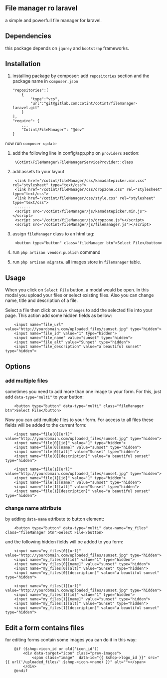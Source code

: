 ## File manager ro laravel

a simple and powerfull file manager for laravel. 

## Dependencies

this package depends on `jqurey` and `bootstrap` frameworks. 

## Installation

1. installing package by composer:
add `repositories` section and the package name in `composer.json` 

    ```
    "repositories":[
        {
            "type":"vcs",
            "url":"git@gitlab.com:cotint/cotint/filemanager-laravel.git"
        }
    ],
    "require": {
        ...
        "Cotint/FileManager": "@dev"
    }
    ```
    
now run `composer update`

1. add the following line in config/app.php on `providers` section:

        \Cotint\FileManager\FileManagerServiceProvider::class
        

2. add assets to your layout
        
        <link href="/cotint/fileManager/css/kamadatepicker.min.css" rel="stylesheet" type="text/css">
        <link href="/cotint/fileManager/css/dropzone.css" rel="stylesheet" type="text/css">
        <link href="/cotint/fileManager/css/style.css" rel="stylesheet" type="text/css">
        .......
        <script src="/cotint/fileManager/js/kamadatepicker.min.js"></script>
        <script src="/cotint/fileManager/js/dropzone.js"></script>
        <script src="/cotint/fileManager/js/filemanager.js"></script>
        
3. assign `fileManager` class to an html tag:
 
        <button type="button" class="fileManager btn">Select File</button>

4. run `php artisan vendor:publish` command

5. run `php artisan migrate`. all images store in `filemanager` table.

## Usage

When you click on `Select File` button, a modal would be open. In this modal you upload your files or select existing files. Also you can change name, title and description of 
a file. 

Select a file then click on `Save Changes` to add the selected file into your page. This action add some hidden fields as bellow:

        <input name="file_url" value="http://yourdomain.com/uploaded_files/sunset.jpg" type="hidden">
        <input name="file_id" value="1" type="hidden">
        <input name="file_name" value="sunset" type="hidden">
        <input name="file_alt" value="Sunset" type="hidden"> 
        <input name="file_description" value="a beautiful sunset" type="hidden">

## Options

### add multiple files

sometimes you need to add more than one image to your form. For this, just add `data-type="multi"` to your button:

        <button type="button" data-type="multi" class="fileManager btn">Select File</button>

Now you can add multiple files to your form. For access to all files these fields will be added to the current form:

        <input name="file[0][url]" value="http://yourdomain.com/uploaded_files/sunset.jpg" type="hidden">
        <input name="file[0][id]" value="1" type="hidden">
        <input name="file[0][name]" value="sunset" type="hidden">
        <input name="file[0][alt]" value="Sunset" type="hidden"> 
        <input name="file[0][description]" value="a beautiful sunset" type="hidden">
        
        <input name="file[1][url]" value="http://yourdomain.com/uploaded_files/sunset.jpg" type="hidden">
        <input name="file[1][id]" value="1" type="hidden">
        <input name="file[1][name]" value="sunset" type="hidden">
        <input name="file[1][alt]" value="Sunset" type="hidden"> 
        <input name="file[1][description]" value="a beautiful sunset" type="hidden">


### change name attribute

by adding `data-name` attribute to button element:

        <button type="button" data-type="multi" data-name="my_files" class="fileManager btn">Select File</button>
        
and the following hidden fields will be added to you form:

        <input name="my_files[0][url]" value="http://yourdomain.com/uploaded_files/sunset.jpg" type="hidden">
        <input name="my_files[0][id]" value="1" type="hidden">
        <input name="my_files[0][name]" value="sunset" type="hidden">
        <input name="my_files[0][alt]" value="Sunset" type="hidden"> 
        <input name="my_files[0][description]" value="a beautiful sunset" type="hidden">
        
        <input name="my_files[1][url]" value="http://yourdomain.com/uploaded_files/sunset.jpg" type="hidden">
        <input name="my_files[1][id]" value="1" type="hidden">
        <input name="my_files[1][name]" value="sunset" type="hidden">
        <input name="my_files[1][alt]" value="Sunset" type="hidden"> 
        <input name="my_files[1][description]" value="a beautiful sunset" type="hidden">

## Edit a form contains files

for editing forms contain some images you can do it in this way:

        @if ($shop->icon_id or old('icon_id'))
            <div data-target="icon" class="prev-images">
                <span class="image"  data-id="{{ $shop->logo_id }}" src="{{ url('/uploaded_files/'.$shop->icon->name) }}" alt=""></span>
            </div>
        @endif